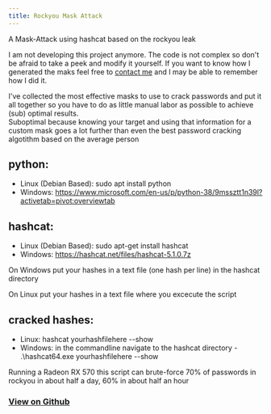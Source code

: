 ```yaml
---
title: Rockyou Mask Attack
---
```


A Mask-Attack using hashcat based on the rockyou leak

I am not developing this project anymore. The code is not complex so don't be afraid to take a peek and modify it yourself. If you want to know how I generated the maks feel free to [contact me](https://surferlul.github.io) and I may be able to remember how I did it.

I've collected the most effective masks to use to crack passwords and put it all together so you have to do as little manual labor as possible to achieve (sub) optimal results.</br>
Suboptimal because knowing your target and using that information for a custom mask goes a lot further than even the best password cracking algotithm based on the average person


## python:
  - Linux (Debian Based): sudo apt install python
  - Windows: https://www.microsoft.com/en-us/p/python-38/9mssztt1n39l?activetab=pivot:overviewtab


## hashcat:
  - Linux (Debian Based): sudo apt-get install hashcat
  - Windows: https://hashcat.net/files/hashcat-5.1.0.7z



On Windows put your hashes in a text file (one hash per line) in the hashcat directory

On Linux put your hashes in a text file where you excecute the script



## cracked hashes:
  - Linux: hashcat yourhashfilehere --show
  - Windows: in the commandline navigate to the hashcat directory - .\hashcat64.exe yourhashfilehere --show



Running a Radeon RX 570 this script can brute-force 70% of passwords in rockyou in about half a day, 60% in about half an hour

### [View on Github](https://github.com/Surferlul/RockyouMask)

